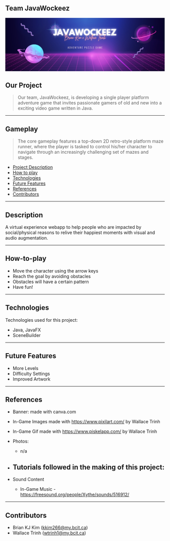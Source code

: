 ## Team JavaWockeez
![Project Image](src/main/resources/banner.png)

## Our Project
> Our team, JavaWockeez, is developing a single player platform adventure game that invites passionate gamers of old and new into a exciting video game written in Java.
---
## Gameplay
> The core gameplay features a top-down 2D retro-style platform maze runner, where the player is tasked to control his/her character to navigate through an increasingly challenging set of mazes and stages.

* [Project Description](#our-project)
* [How to play](#how-to-play)
* [Technologies](#technologies)
* [Future Features](#future-features)
* [References](#references)
* [Contributors](#contributors)
---


## Description
A virtual experience webapp to help people who are impacted by social/physical reasons to relive their happiest moments with visual and audio augmentation.

---

## How-to-play
* Move the character using the arrow keys
* Reach the goal by avoiding obstacles
* Obstacles will have a certain pattern
* Have fun!

---
## Technologies
Technologies used for this project:
* Java, JavaFX
* SceneBuilder
---
## Future Features

- More Levels
- Difficulty Settings
- Improved Artwork

---
## References
- Banner: made with canva.com
- In-Game Images made with https://www.pixilart.com/ by Wallace Trinh
- In-Game Gif made with https://www.piskelapp.com/ by Wallace Trinh
- Photos:
    - n/a

- Tutorials followed in the making of this project:
    - 

- Sound Content
    - In-Game Music - https://freesound.org/people/Xythe/sounds/516912/
---
## Contributors
* Brian KJ Kim (kkim266@my.bcit.ca)
* Wallace Trinh (wtrinh1@my.bcit.ca)

